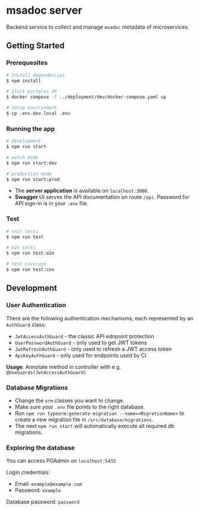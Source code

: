 # msadoc server

Backend service to collect and manage `msadoc` metadata of microservices.

## Getting Started

### Prerequesites

```bash
# Install dependencies
$ npm install
```

```bash
# Start postgres db
$ docker compose -f ../deployment/dev/docker-compose.yaml up
```

```bash
# Setup environment
$ cp .env.dev.local .env
```

### Running the app

```bash
# development
$ npm run start

# watch mode
$ npm run start:dev

# production mode
$ npm run start:prod
```

* The **server application** is available on `localhost:3000`. 
* **Swagger** UI serves the API documentation on route `/api`. Password for API sign-in is in your `.env` file.


### Test

```bash
# unit tests
$ npm run test

# e2e tests
$ npm run test:e2e

# test coverage
$ npm run test:cov
```

## Development

### User Authentication

There are the following authentication mechanisms, each represented by an `AuthGuard` class:
* `JwtAccessAuthGuard` - the classic API ednpoint protection
* `UserPasswordAuthGuard` - only used to get JWT tokens
* `JwtRefreshAuthGuard` - only used to refresh a JWT access token
* `ApiKeyAuthGuard` - only used for endpoints used by CI

**Usage**: Annotate method in controller with e.g. `@UseGuards(JwtAccessAuthGuard)`


### Database Migrations

* Change the `orm` classes you want to change.
* Make sure your `.env` file points to the right database.
* Run `npm run typeorm:generate-migration --name=<MigrationName>` to create a new migration file in `/src/database/migrations`.
* The next `npm run start` will automatically execute all required db migrations.

### Exploring the database

You can access PGAdmin on `localhost:5433`

Login credentials:
- Email: `example@example.com`
- Password: `example`

Database password: `password`
